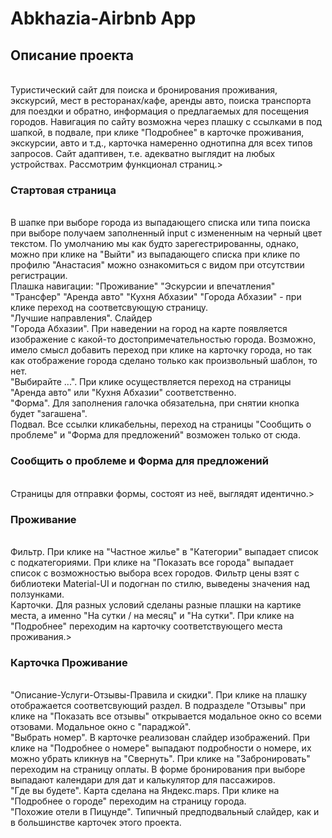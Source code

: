 <h1><b>Abkhazia-Airbnb App</b></h1>

<h2><b>Описание проекта</b></h2><br />
Туристический сайт для поиска и бронирования проживания, экскурсий, мест в ресторанах/кафе, аренды авто, поиска транспорта для поездки и обратно, информация о предлагаемых для посещения городов. Навигация по сайту возможна через плашку с ссылками в под шапкой, в подвале, при клике "Подробнее" в карточке проживания, экскурсии, авто и т.д., карточка намеренно однотипна для всех типов запросов. Сайт адаптивен, т.е. адекватно выглядит на любых устройствах. Рассмотрим функционал страниц.><br />

<h3><b>Стартовая страница</b></h3><br />
В шапке при выборе города из выпадающего списка или типа поиска при выборе получаем заполненный input с измененным на черный цвет текстом. По умолчанию мы как будто зарегестрированны, однако, можно при клике на "Выйти" из выпадающего списка при клике по профилю "Анастасия" можно ознакомиться с видом при отсутствии регистрации.<br />
Плашка навигации: "Проживание" "Эскурсии и впечатления" "Трансфер" "Аренда авто" "Кухня Абхазии" "Города Абхазии" - при клике переход на соответсвующую страницу.<br />
"Лучшие направления". Слайдер<br />
"Города Абхазии". При наведении на город на карте появляется изображение с какой-то достопримечательностью города. Возможно, имело смысл добавить переход при клике на карточку города, но так как отображение города сделано только как произвольный шаблон, то нет.<br />
"Выбирайте ...". При клике осуществляется переход на страницы "Аренда авто" или "Кухня Абхазии" соответственно.<br />
"Форма". Для заполнения галочка обязательна, при снятии кнопка будет "загашена".<br />
Подвал. Все ссылки кликабельны, переход на страницы "Сообщить о проблеме" и "Форма для предложений" возможен только от сюда.<br />

<h3><b>Сообщить о проблеме</b> и <b>Форма для предложений</b></h3><br />
Страницы для отправки формы, состоят из неё, выглядят идентично.><br />

<h3><b>Проживание</b></h3><br />
Фильтр. При клике на "Частное жилье" в "Категории" выпадает список с подкатегориями. При клике на "Показать все города" выпадает список с возможностью выбора всех городов. Фильтр цены взят с библиотеки Material-UI и подогнан по стилю, выведены значения над ползунками.<br />
Карточки. Для разных условий сделаны разные плашки на картике места, а именно "На сутки / на месяц" и "На сутки". При клике на "Подробнее" переходим на карточку соответствующего места проживания.><br />

<h3><b>Карточка Проживание</b></h3><br />
"Описание-Услуги-Отзывы-Правила и скидки". При клике на плашку отображается соответсвующий раздел. В подразделе "Отзывы" при клике на "Показать все отзывы" открывается модальное окно со всеми отзовами. Модальное окно с "параджой".<br />
"Выбрать номер". В карточке реализован слайдер изображений. При клике на "Подробнее о номере" выпадают подробности о номере, их можно убрать кликнув на "Свернуть". При клике на "Забронировать" переходим на страницу оплаты. В форме бронирования при выборе выпадают календари для дат и калькулятор для пассажиров.<br />
"Где вы будете". Карта сделана на Яндекс.maps. При клике на "Подробнее о городе" переходим на страницу города.<br />
"Похожие отели в Пицунде". Типичный предподвальный слайдер, как и в большинстве карточек этого проекта.

